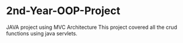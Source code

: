 # 2nd-Year-OOP-Project
 JAVA project using MVC Architecture 
This project covered all the crud functions using java servlets. 

